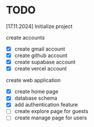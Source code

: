 # TODO

[17.11.2024] Initialize project

create accounts

- [x] create gmail account
- [x] create github account
- [x] create supabase account
- [x] create vercel account

create web application

- [x] create home page
- [x] database schema
- [x] add authentication feature
- [ ] create explore page for guests
- [ ] create manage page for users
